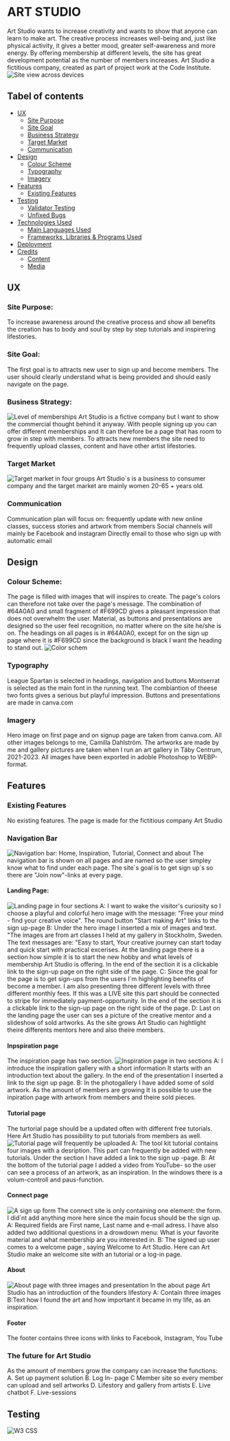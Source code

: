 # ART STUDIO
Art Studio wants to increase creativity and wants to show that anyone can learn to make art. The creative process increases well-being and, just like physical activity, it gives a better mood, greater self-awareness and more energy. By offering membership at different levels, the site has great development potential as the number of members increases.
Art Studio a fictitious company, created as part of project work at the Code Institute.
![Site view across devices](/assets/images/readme-device.png)
## Tabel of contents
+ [UX](#ux "UX")
  + [Site Purpose](#site-purpose "Site Purpose")
  + [Site Goal](#site-goal "Site Goal")
  + [Business Strategy](#business-strategy "Business Strategy")
  + [Target Market](#target-market "Target Market")
  + [Communication](#communication "Communication")
+ [Design](#design "Design")
  + [Colour Scheme](#colour-scheme "Colour Scheme")
  + [Typography](#typography "Typography")
  + [Imagery](#imagery "Imagery")
+ [Features](#features "Features")
  + [Existing Features](#existing-features "Existing Features")
+ [Testing](#testing "Testing")
  + [Validator Testing](#validator-testing "Validator Testing")
  + [Unfixed Bugs](#unfixed-bugs "Unfixed Bugs")
+ [Technologies Used](#technologies-used "Technologies Used")
  + [Main Languages Used](#main-languages-used "Main Languages Used")
  + [Frameworks, Libraries & Programs Used](#frameworks-libraries-programs-used "Frameworks, Libraries & Programs Used")
+ [Deployment](#deployment "Deployment")
+ [Credits](#credits "Credits")
  + [Content](#content "Content")
  + [Media](#media "Media")
## UX
### Site Purpose:
To increase awareness around the creative process and show all benefits the creation has to body and soul by step by step tutorials and inspirering lifestories.
### Site Goal:
The first goal is to attracts new user to sign up and become members. 
The user should clearly understand what is being provided and should easly navigate on the page.  
### Business Strategy:
![Level of memberships](/assets/images/membership.webp)
Art Studio is a fictive company but I want to show the commercial thought behind it anyway.
With people signing up you can offer different memberships and It can therefore be a page that has room to grow in step with members.
To attracts new members the site need to frequently upload classes, content and have other artist lifestories. 
### Target Market
![Target market in four groups](assets/images/readme-marketsegment.webp)
Art Studio´s is a business to consumer company and the target market are mainly women 20-65 + years old.
### Communication
Communication plan will focus on: frequently update with new online classes, success stories and artwork from members
Social channels will mainly be Facebook and instagram
Directly email to those who sign up with automatic email
## Design
### Colour Scheme:
The page is filled with images that will inspires to create. The page's colors can therefore not take over the page's message. The combination of #64A0A0 and small fragment of #F699CD gives a pleasant impression that does not overwhelm the user.
Material, as buttons and presentations are designed so the user feel recognition, no matter where on the site he/she is on. 
The headings on all pages is in #64A0A0, except for on the sign up page where it is #F699CD since the background is black I want the heading to stand out.
![Color schem](assets/images/readme-colorscheme.webp)
### Typography
League Spartan is selected in headings, navigation and buttons
Montserrat  is selected as the main font in the running text.
The combiantion of theese two fonts gives a serious but playful impression.
Buttons and presentations are made in canva.com
### Imagery
Hero image on first page and on signup page are taken from canva.com.
All other images belongs to me, Camilla Dahlström. The artworks are made by me and gallery pictures are taken when I run an art gallery in Täby Centrum, 2021-2023.
All images have been exported in adoble Photoshop to WEBP-format.
## Features
### Existing Features
No existing features. The page is made for the fictitious company Art Studio
### Navigation Bar
![Navigation bar: Home, Inspiration, Tutorial, Connect and about](assets/images/readme-Navbar.webp)
The navigation bar is shown on all pages and are named so the user simpley know what to find under each page. 
The site´s goal is to get sign up´s so there are "Join now"-links at every page.
#### Landing Page:
![Landing page in four sections](assets/images/readme-landing.webp)
A:
I want to wake the visitor's curiosity so I choose a playful and colorful hero image  with the message:  "Free your mind - find your creative voice". 
The round button "Start making Art" links to the sign up-page 
B: 
Under the hero image I inserted a mix of images and text. "The images are from art classes I held at my gallery in Stockholm, Sweden.
The text messages are:  "Easy to start, Your creative journey can start today and quick start with practical excerises.
At the landing page there is a section how simple it is to start the new hobby and what levels of membership Art Studio is offering. 
In the end of the section it is a clickable link to the sign-up page on the right side of the page. 
C:
Since the goal for the page is to get sign-ups from the users I´m highlighting benefits of become a member. I am also presenting three different levels with three different monthly fees. If this was a LIVE site this part should be connected to stripe for immediately payment-opportunity.
In the end of the section it is a clickable link to the sign-up page on the right side of the page. 
D:
Last on the landing page the user can ses a picture of the creative mentor and a slideshow of sold artworks. As the site grows Art Studio can hightlight theire differents mentors here and also theire members.
#### Inpspiration page
The inspiration page has two section. 
![Inspiration page in two sections](assets/images/readme-inspiration.webp)
A: 
I introduce the inspiration gallery with a short information It starts with an introduction text about the gallery. 
In the end of the presentation I inserted a link to the sign up page. 
B:
In the photogallery I have added some of sold artwork. 
As the amount of members are growing It is possible to use the inpiration page with artwork from members and theire sold pieces.
#### Tutorial page
The turtorial page should be a updated often with different free tutorials. 
Here Art Studio has possibility to put tutorials from members as well. 
![Tutorial page will frequently be uploaded](assets/images/readme-tutorial.webp)
A:
The tool kit tutorial contains four images with a desription. This part can frequently be added with new tutorials. 
Under the section I have added a link to the sign up -page. 
B:
At the bottom of the tutorial page I added a video from YouTube- so the user can see a process of an artwork, as an inspiration. 
In the windows there is a volum-controll and paus-function.
#### Connect page
![A sign up form](assets/images/readme-connect.webp)
The connect site is only containing one element: the form. 
I did´nt add anything more here since the main focus should be the sign up. 
A:
Required fields are First name, Last name and e-mail adress. 
I have also added two additional questions in a drowdown menu: What is your favorite material and what membership are you interested in. 
B:
The signed up user comes to a welcome page , saying Welcome to Art Studio. 
Here can Art Studio make an welcome site with an tutorial or a log-in page.  
#### About
![About page with three images and presentation](assets/images/readme-aboutpage.webp)
In the about page Art Studio has an introduction of the founders lifestory 
A:
Contain three images
B:Text how I found the art and how important it became in my life, as an inspiration. 
#### Footer 
The footer contains three icons with links to Facebook, Instagram, You Tube
### The future for Art Studio
As the amount of members grow the company can increase the functions:
A. Set up payment solution
B. Log In- page
C  Member site so every member can upload and sell artworks
D. Lifestory and gallery from artists
E. Live chatbot
F. Live-sessions
## Testing 
![W3 CSS ](assets/images/readme-w3css.webp)
